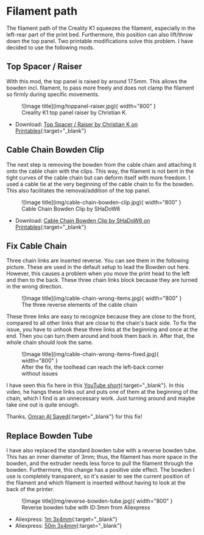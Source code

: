 # Filament path

The filament path of the Creality K1 squeezes the filament, especially in the left-rear part of the print bed.
Furthermore, this position can also lift/throw down the top panel. Two printable modifications solve this problem. I
have decided to use the following mods.

## Top Spacer / Raiser

With this mod, the top panel is raised by around 17.5mm. This allows the bowden incl. filament, to pass more freely and
does not clamp the filament so firmly during specific movements.

<figure markdown>
  ![Image title](img/toppanel-raiser.jpg){ width="800" }
  <figcaption>Creality K1 top panel raiser by Christian K.</figcaption>
</figure>

- Download: [Top Spacer / Raiser by Christian K on Printables](https://www.printables.com/model/500361-creality-k1-top-spacer-raiser){:target="_blank"}

## Cable Chain Bowden Clip

The next step is removing the bowden from the cable chain and attaching it onto the cable chain with the clips. This
way, the filament is not bent in the tight curves of the cable chain but can deform itself with more freedom. I used a
cable tie at the very beginning of the cable chain to fix the bowden. This also facilitates the removal/addition of the
top panel.

<figure markdown>
  ![Image title](img/cable-chain-bowden-clip.jpg){ width="800" }
  <figcaption>Cable Chain Bowden Clip by SHaDoW6</figcaption>
</figure>

- Download: [Cable Chain Bowden Clip by SHaDoW6 on Printables](https://www.printables.com/model/496694-creality-k1-cable-chain-bowden-clip){:target="_blank"}

## Fix Cable Chain

Three chain links are inserted reverse. You can see them in the following picture. These are used in the default
setup to lead the Bowden out here. However, this causes a problem when you move the print head to the left and then to
the back. These three chain links block because they are turned in the wrong direction.

<figure markdown>
  ![Image title](img/cable-chain-wrong-items.jpg){ width="800" }
  <figcaption>The three reverse elements of the cable chain</figcaption>
</figure>

These three links are easy to recognize because they are close to the front, compared to all other links that are close
to the chain's back side. To fix the issue, you have to unhook these three links at the beginning and once at the end.
Then you can turn them around and hook them back in. After that, the whole chain should look the same.

<figure markdown>
  ![Image title](img/cable-chain-wrong-items-fixed.jpg){ width="800" }
  <figcaption>After the fix, the toolhead can reach the left-back corner without issues</figcaption>
</figure>

I have seen this fix here in this [YouTube short](https://www.youtube.com/shorts/zNmsJB99Xec){:target="_blank"}. In this
video, he hangs these links out and puts one of them at the beginning of the chain, which I find is an unnecessary work.
Just turning around and maybe take one out is quite enough.

Thanks, [Omran Al Sayed](https://www.youtube.com/@omranello){:target="_blank"} for this fix!

## Replace Bowden Tube

I have also replaced the standard bowden tube with a reverse bowden tube. This has an inner diameter of 3mm; thus, the
filament has more space in the bowden, and the extruder needs less force to pull the filament through the bowden.
Furthermore, this change has a positive side effect. The bowden I use is completely transparent, so it's easier to see
the current position of the filament and which filament is inserted without having to look at the back of the printer.

<figure markdown>
  ![Image title](img/reverse-bowden-tube.jpg){ width="800" }
  <figcaption>Reverse bowden tube with ID:3mm from Aliexpress</figcaption>
</figure>

- Aliexpress: [1m 3x4mm](https://de.aliexpress.com/item/32612409209.html){:target="_blank"}
- Aliexpress: [50m 3x4mm](https://de.aliexpress.com/item/32661518781.html){:target="_blank"}
